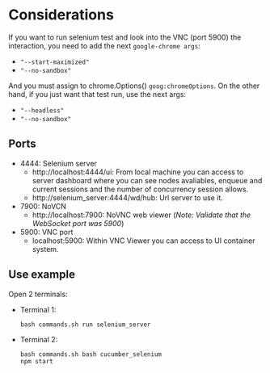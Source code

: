 # Considerations

If you want to run selenium test and look into the VNC (port 5900) the interaction, you need to add the next `google-chrome args`:

- `"--start-maximized"` 
- `"--no-sandbox"`

And you must assign to chrome.Options() `goog:chromeOptions`. On the other hand, if you just want that test run, use the next args:

- `"--headless"` 
- `"--no-sandbox"`

## Ports

- 4444: Selenium server 
    - http://localhost:4444/ui: From local machine you can access to server dashboard where you can see nodes avaliables, enqueue and current sessions and the number of concurrency session allows.
    - http://selenium_server:4444/wd/hub: Url server to use it.
- 7900: NoVCN
    - http://localhost:7900: NoVNC web viewer (*Note: Validate that the WebSocket port was 5900*)
- 5900: VNC port
    - localhost:5900: Within VNC Viewer you can access to UI container system.

## Use example

Open 2 terminals:

- Terminal 1:

    ~~~
    bash commands.sh run selenium_server
    ~~~

- Terminal 2:

    ~~~
    bash commands.sh bash cucumber_selenium
    npm start
    ~~~